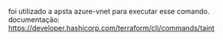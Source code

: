 foi utilizado a apsta azure-vnet para executar esse comando.
documentação: https://developer.hashicorp.com/terraform/cli/commands/taint